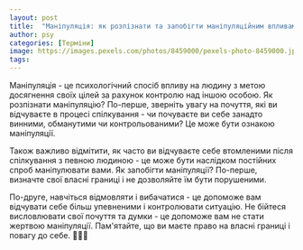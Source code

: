 ```yaml
---
layout: post
title:  "Маніпуляція: як розпізнати та запобігти маніпуляційним впливам."
author: psy
categories: [Терміни]
image: https://images.pexels.com/photos/8459000/pexels-photo-8459000.jpeg?auto=compress&cs=tinysrgb&fit=crop&h=627&w=1200
tags: 
---
```


Маніпуляція - це психологічний спосіб впливу на людину з метою досягнення своїх цілей за рахунок контролю над іншою особою. Як розпізнати маніпуляцію? По-перше, зверніть увагу на почуття, які ви відчуваєте в процесі спілкування - чи почуваєте ви себе занадто винними, обманутими чи контрольованими? Це може бути ознакою маніпуляції. 

Також важливо відмітити, як часто ви відчуваєте себе втомленими після спілкування з певною людиною - це може бути наслідком постійних спроб маніпулювати вами. Як запобігти маніпуляції? По-перше, визначте свої власні границі і не дозволяйте їм бути порушеними. 

По-друге, навчіться відмовляти і вибачатися - це допоможе вам відчувати себе більш упевненими і контролювати ситуацію. Не бійтеся висловлювати свої почуття та думки - це допоможе вам не стати жертвою маніпуляції. Пам'ятайте, що ви маєте право на власні границі і повагу до себе. 🚫🔄🛑


